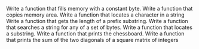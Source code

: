 Write a function that fills memory with a constant byte.
Write a function that copies memory area.
Write a function that locates a character in a string
Write a function that gets the length of a prefix substring.
Write a function that searches a string for any of a set of bytes.
Write a function that locates a substring.
Write a function that prints the chessboard.
Write a function that prints the sum of the two diagonals of a square matrix of integers

